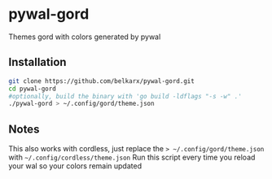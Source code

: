 # pywal-gord
Themes gord with colors generated by pywal
## Installation
```bash
git clone https://github.com/belkarx/pywal-gord.git
cd pywal-gord
#optionally, build the binary with 'go build -ldflags "-s -w" .'
./pywal-gord > ~/.config/gord/theme.json
```
## Notes
This also works with cordless, just replace the `> ~/.config/gord/theme.json` with `~/.config/cordless/theme.json`
Run this script every time you reload your wal so your colors remain updated
